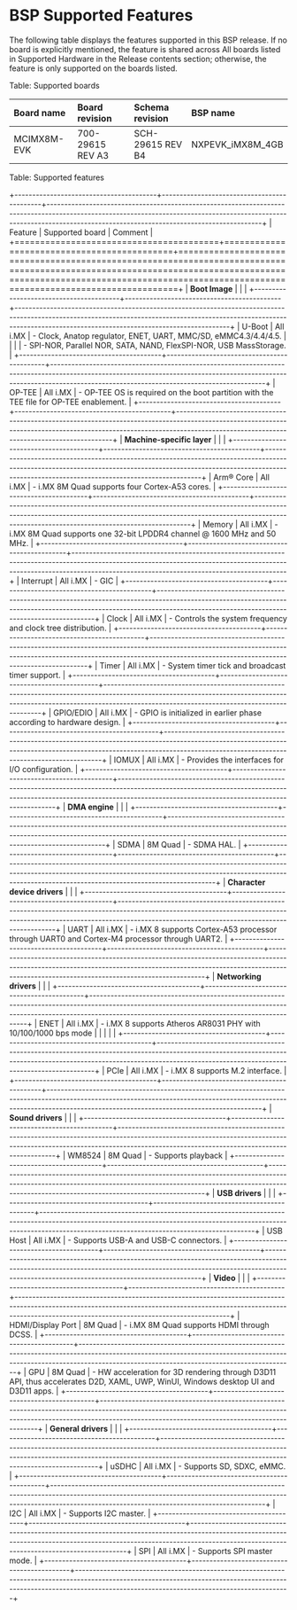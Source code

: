 ﻿BSP Supported Features
====

The following table displays the features supported in this BSP release. If no board is explicitly mentioned, the feature is shared across All boards listed in
Supported Hardware in the Release contents section; otherwise, the feature is only supported on
the boards listed.

Table: Supported boards

|Board name            | Board revision   | Schema revision               | BSP name              |
|:---------------------|:-----------------|:------------------------------|:----------------------|
| MCIMX8M-EVK          | 700-29615 REV A3 | SCH-29615 REV B4              | NXPEVK_iMX8M_4GB      |


Table: Supported features

+----------------------------------------+--------------------------------------------+------------------------------------------------------------------------------------------------------------------------------------------------------------------------------------------------------------------------+
| Feature                                | Supported board                            | Comment                                                                                                                                                                                                                |
+========================================+============================================+========================================================================================================================================================================================================================+
| **Boot Image**                         |                                            |                                                                                                                                                                                                                        |
+----------------------------------------+--------------------------------------------+------------------------------------------------------------------------------------------------------------------------------------------------------------------------------------------------------------------------+
| U-Boot                                 | All i.MX                                   | - Clock, Anatop regulator, ENET, UART, MMC/SD, eMMC4.3/4.4/4.5.                                                                                                                                                        |
|                                        |                                            | - SPI-NOR, Parallel NOR, SATA, NAND, FlexSPI-NOR, USB MassStorage.                                                                                                                                                     |
+----------------------------------------+--------------------------------------------+------------------------------------------------------------------------------------------------------------------------------------------------------------------------------------------------------------------------+
| OP-TEE                                 | All i.MX                                   | - OP-TEE OS is required on the boot partition with the TEE file for OP-TEE enablement.                                                                                                                                 |
+----------------------------------------+--------------------------------------------+------------------------------------------------------------------------------------------------------------------------------------------------------------------------------------------------------------------------+
| **Machine-specific layer**             |                                            |                                                                                                                                                                                                                        |
+----------------------------------------+--------------------------------------------+------------------------------------------------------------------------------------------------------------------------------------------------------------------------------------------------------------------------+
| Arm&#174; Core                         | All i.MX                                   | - i.MX 8M Quad supports four Cortex-A53 cores.                                                                                                                                                                         |
+----------------------------------------+--------------------------------------------+------------------------------------------------------------------------------------------------------------------------------------------------------------------------------------------------------------------------+
| Memory                                 | All i.MX                                   | - i.MX 8M Quad supports one 32-bit LPDDR4 channel @ 1600 MHz and 50 MHz.                                                                                                                                               |
+----------------------------------------+--------------------------------------------+------------------------------------------------------------------------------------------------------------------------------------------------------------------------------------------------------------------------+
| Interrupt                              | All i.MX                                   | - GIC                                                                                                                                                                                                                  |
+----------------------------------------+--------------------------------------------+------------------------------------------------------------------------------------------------------------------------------------------------------------------------------------------------------------------------+
| Clock                                  | All i.MX                                   | - Controls the system frequency and clock tree distribution.                                                                                                                                                           |
+----------------------------------------+--------------------------------------------+------------------------------------------------------------------------------------------------------------------------------------------------------------------------------------------------------------------------+
| Timer                                  | All i.MX                                   | - System timer tick and broadcast timer support.                                                                                                                                                                       |
+----------------------------------------+--------------------------------------------+------------------------------------------------------------------------------------------------------------------------------------------------------------------------------------------------------------------------+
| GPIO/EDIO                              | All i.MX                                   | - GPIO is initialized in earlier phase according to hardware design.                                                                                                                                                   |
+----------------------------------------+--------------------------------------------+------------------------------------------------------------------------------------------------------------------------------------------------------------------------------------------------------------------------+
| IOMUX                                  | All i.MX                                   | - Provides the interfaces for I/O configuration.                                                                                                                                                                       |
+----------------------------------------+--------------------------------------------+------------------------------------------------------------------------------------------------------------------------------------------------------------------------------------------------------------------------+
| **DMA engine**                         |                                            |                                                                                                                                                                                                                        |
+----------------------------------------+--------------------------------------------+------------------------------------------------------------------------------------------------------------------------------------------------------------------------------------------------------------------------+
| SDMA                                   | 8M Quad                                    | - SDMA HAL.                                                                                                                                                                                                            |
+----------------------------------------+--------------------------------------------+------------------------------------------------------------------------------------------------------------------------------------------------------------------------------------------------------------------------+
| **Character device drivers**           |                                            |                                                                                                                                                                                                                        |
+----------------------------------------+--------------------------------------------+------------------------------------------------------------------------------------------------------------------------------------------------------------------------------------------------------------------------+
| UART                                   | All i.MX                                   | - i.MX 8 supports Cortex-A53 processor through UART0 and Cortex-M4 processor through UART2.                                                                                                                            |
+----------------------------------------+--------------------------------------------+------------------------------------------------------------------------------------------------------------------------------------------------------------------------------------------------------------------------+
| **Networking drivers**                 |                                            |                                                                                                                                                                                                                        |
+----------------------------------------+--------------------------------------------+------------------------------------------------------------------------------------------------------------------------------------------------------------------------------------------------------------------------+
| ENET                                   | All i.MX                                   | - i.MX 8 supports Atheros AR8031 PHY with 10/100/1000 bps mode                                                                                                                                                         |
|                                        |                                            |                                                                                                                                                                                                                        |
+----------------------------------------+--------------------------------------------+------------------------------------------------------------------------------------------------------------------------------------------------------------------------------------------------------------------------+
| PCIe                                   | All i.MX                                   | - i.MX 8 supports M.2 interface.                                                                                                                                                                                       |
+----------------------------------------+--------------------------------------------+------------------------------------------------------------------------------------------------------------------------------------------------------------------------------------------------------------------------+
| **Sound drivers**                      |                                            |                                                                                                                                                                                                                        |
+----------------------------------------+--------------------------------------------+------------------------------------------------------------------------------------------------------------------------------------------------------------------------------------------------------------------------+
| WM8524                                 | 8M Quad                                    | - Supports playback                                                                                                                                                                                                    |
+----------------------------------------+--------------------------------------------+------------------------------------------------------------------------------------------------------------------------------------------------------------------------------------------------------------------------+
| **USB drivers**                        |                                            |                                                                                                                                                                                                                        |
+----------------------------------------+--------------------------------------------+------------------------------------------------------------------------------------------------------------------------------------------------------------------------------------------------------------------------+
| USB Host                               | All i.MX                                   | - Supports USB-A and USB-C connectors.                                                                                                                                                                                 |
+----------------------------------------+--------------------------------------------+------------------------------------------------------------------------------------------------------------------------------------------------------------------------------------------------------------------------+
| **Video**                              |                                            |                                                                                                                                                                                                                        |
+----------------------------------------+--------------------------------------------+------------------------------------------------------------------------------------------------------------------------------------------------------------------------------------------------------------------------+
| HDMI/Display Port                      | 8M Quad                                    | - i.MX 8M Quad supports HDMI through DCSS.                                                                                                                                                                             |
+----------------------------------------+--------------------------------------------+------------------------------------------------------------------------------------------------------------------------------------------------------------------------------------------------------------------------+
| GPU                                    | 8M Quad                                    | - HW acceleration for 3D rendering through D3D11 API, thus accelerates D2D, XAML, UWP, WinUI, Windows desktop UI and D3D11 apps.                                                                                       |
+----------------------------------------+--------------------------------------------+------------------------------------------------------------------------------------------------------------------------------------------------------------------------------------------------------------------------+
| **General drivers**                    |                                            |                                                                                                                                                                                                                        |
+----------------------------------------+--------------------------------------------+------------------------------------------------------------------------------------------------------------------------------------------------------------------------------------------------------------------------+
| uSDHC                                  | All i.MX                                   | - Supports SD, SDXC, eMMC.                                                                                                                                                                                             |
+----------------------------------------+--------------------------------------------+------------------------------------------------------------------------------------------------------------------------------------------------------------------------------------------------------------------------+
| I2C                                    | All i.MX                                   | - Supports I2C master.                                                                                                                                                                                                 |
+----------------------------------------+--------------------------------------------+------------------------------------------------------------------------------------------------------------------------------------------------------------------------------------------------------------------------+
| SPI                                    | All i.MX                                   | - Supports SPI master mode.                                                                                                                                                                                            |
+----------------------------------------+--------------------------------------------+------------------------------------------------------------------------------------------------------------------------------------------------------------------------------------------------------------------------+
